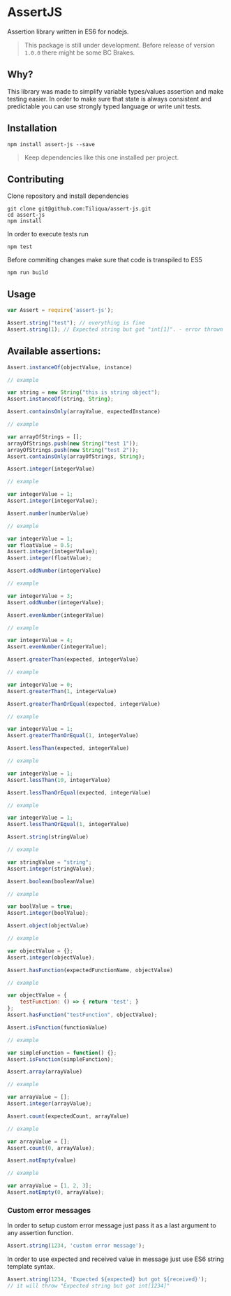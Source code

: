 # AssertJS

Assertion library written in ES6 for nodejs.

> This package is still under development. Before release of version ``1.0.0`` there might be some BC Brakes.

## Why?

This library was made to simplify variable types/values assertion and make testing easier.
In order to make sure that state is always consistent and predictable you can use strongly typed language
or write unit tests.

## Installation

```
npm install assert-js --save
```

> Keep dependencies like this one installed per project.

## Contributing

Clone repository and install dependencies

```
git clone git@github.com:Tiliqua/assert-js.git
cd assert-js
npm install
```

In order to execute tests run

```
npm test
```

Before commiting changes make sure that code is transpiled to ES5

```
npm run build
```

## Usage

```js
var Assert = require('assert-js');

Assert.string("test"); // everything is fine
Assert.string(1); // Expected string but got "int[1]". - error thrown
```

## Available assertions:

```js
Assert.instanceOf(objectValue, instance)

// example

var string = new String("this is string object");
Assert.instanceOf(string, String);
```

```js
Assert.containsOnly(arrayValue, expectedInstance)

// example

var arrayOfStrings = [];
arrayOfStrings.push(new String("test 1"));
arrayOfStrings.push(new String("test 2"));
Assert.containsOnly(arrayOfStrings, String);
```

```js
Assert.integer(integerValue)

// example

var integerValue = 1;
Assert.integer(integerValue);
```

```js
Assert.number(numberValue)

// example

var integerValue = 1;
var floatValue = 0.5;
Assert.integer(integerValue);
Assert.integer(floatValue);
```

```js
Assert.oddNumber(integerValue)

// example

var integerValue = 3;
Assert.oddNumber(integerValue);
```

```js
Assert.evenNumber(integerValue)

// example

var integerValue = 4;
Assert.evenNumber(integerValue);
```

```js
Assert.greaterThan(expected, integerValue)

// example

var integerValue = 0;
Assert.greaterThan(1, integerValue)
```

```js
Assert.greaterThanOrEqual(expected, integerValue)

// example

var integerValue = 1;
Assert.greaterThanOrEqual(1, integerValue)
```

```js
Assert.lessThan(expected, integerValue)

// example

var integerValue = 1;
Assert.lessThan(10, integerValue)
```

```js
Assert.lessThanOrEqual(expected, integerValue)

// example

var integerValue = 1;
Assert.lessThanOrEqual(1, integerValue)
```

```js
Assert.string(stringValue)

// example

var stringValue = "string";
Assert.integer(stringValue);
```

```js
Assert.boolean(booleanValue)

// example

var boolValue = true;
Assert.integer(boolValue);
```

```js
Assert.object(objectValue)

// example

var objectValue = {};
Assert.integer(objectValue);
```

```js
Assert.hasFunction(expectedFunctionName, objectValue)

// example

var objectValue = {
    testFunction: () => { return 'test'; }
};
Assert.hasFunction("testFunction", objectValue);
```

```js
Assert.isFunction(functionValue)

// example

var simpleFunction = function() {};
Assert.isFunction(simpleFunction);
```

```js
Assert.array(arrayValue)

// example

var arrayValue = [];
Assert.integer(arrayValue);
```

```js
Assert.count(expectedCount, arrayValue)

// example

var arrayValue = [];
Assert.count(0, arrayValue);
```

```js
Assert.notEmpty(value)

// example

var arrayValue = [1, 2, 3];
Assert.notEmpty(0, arrayValue);
```

### Custom error messages

In order to setup custom error message just pass it as a last argument to any assertion function.

```js
Assert.string(1234, 'custom error message');
```

In order to use expected and received value in message just use ES6 string template syntax.

```js
Assert.string(1234, 'Expected ${expected} but got ${received}');
// it will throw "Expected string but got int[1234]"
```